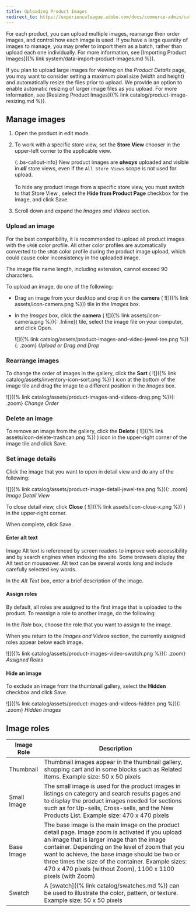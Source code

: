 ```yaml
---
title: Uploading Product Images
redirect_to: https://experienceleague.adobe.com/docs/commerce-admin/catalog/products/digital-assets/product-image.html#upload-an-image
---
```


For each product, you can upload multiple images, rearrange their order images, and control how each image is used. If you have a large quantity of images to manage, you may prefer to import them as a batch, rather than upload each one individually. For more information, see [Importing Product Images]({% link system/data-import-product-images.md %}).

If you plan to upload large images for viewing on the _Product Details_ page, you may want to consider setting a maximum pixel size (width and height) and automatically resize the files prior to upload. We provide an option to enable automatic resizing of larger image files as you upload. For more information, see [Resizing Product Images]({% link catalog/product-image-resizing.md %}).

## Manage images

1. Open the product in edit mode.

1. To work with a specific store view, set the **Store View** chooser in the upper-left corner to the applicable view.

   {:.bs-callout-info}
   New product images are **_always_** uploaded and visible in **_all_** store views, even if the `All Store Views` scope is not used for upload. <br/><br/>To hide any product image from a specific store view, you must switch to that Store View , select the **Hide from Product Page** checkbox for the image, and click <span class="btn">Save</span>.

1. Scroll down and expand the _Images and Videos_ section.

### Upload an image

For the best compatibility, it is recommended to upload all product images with the `sRGB` color profile. All other color profiles are automatically converted to the `sRGB` color profile during the product image upload, which could cause color inconsistency in the uploaded image.

The image file name length, including extension, cannot exceed 90 characters.

To upload an image, do one of the following:

- Drag an image from your desktop and drop it on the **camera** ( ![]({% link assets/icon-camera.png %})) tile in the _Images_ box.

- In the _Images_ box, click the **camera** ( ![]({% link assets/icon-camera.png %}){: .Inline}) tile, select the image file on your computer, and click <span class="btn">Open</span>.

    ![]({% link catalog/assets/product-images-and-video-jewel-tee.png %}){: .zoom}
    _Upload or Drag and Drop_

### Rearrange images

To change the order of images in the gallery, click the **Sort** ( ![]({% link catalog/assets/inventory-icon-sort.png %}) ) icon at the bottom of the image tile and  drag the image to a different position in the _Images_ box.

![]({% link catalog/assets/product-images-and-videos-drag.png %}){: .zoom}
_Change Order_

### Delete an image

To remove an image from the gallery, click the **Delete** ( ![]({% link assets/icon-delete-trashcan.png %}) ) icon in the upper-right corner of the image tile and click <span class="btn">Save</span>.

### Set image details

Click the image that you want to open in detail view and do any of the following:

   ![]({% link catalog/assets/product-image-detail-jewel-tee.png %}){: .zoom}
   _Image Detail View_

  To close detail view, click **Close** ( ![]({% link assets/icon-close-x.png %}) ) in the upper-right corner.

When complete, click <span class="btn">Save</span>.

#### Enter alt text

Image Alt text is referenced by screen readers to improve web accessibility and by search engines when indexing the site. Some browsers display the Alt text on mouseover. Alt text can be several words long and include carefully selected key words.

In the _Alt Text_ box, enter a brief description of the image.

#### Assign roles

By default, all roles are assigned to the first image that is uploaded to the product. To reassign a role to another image, do the following:

In the _Role_ box, choose the role that you want to assign to the image.

When you return to the _Images and Videos_ section, the currently assigned roles appear below each image.

![]({% link catalog/assets/product-images-video-swatch.png %}){: .zoom}
_Assigned Roles_

#### Hide an image

To exclude an image from the thumbnail gallery, select the **Hidden** checkbox and click <span class="btn">Save</span>.

   ![]({% link catalog/assets/product-images-and-videos-hidden.png %}){: .zoom}
   _Hidden Images_

## Image roles

|Image Role|Description|
|--- |--- |
|Thumbnail|Thumbnail images appear in the thumbnail gallery, shopping cart and in some blocks such as Related Items. Example size: 50 x 50 pixels|
|Small Image|The small image is used for the product images in listings on category and search results pages and to display the product images needed for sections such as for Up-sells, Cross-sells, and the New Products List. Example size: 470 x 470 pixels|
|Base Image|The base image is the main image on the product detail page. Image zoom is activated if you upload an image that is larger image than the image container. Depending on the level of zoom that you want to achieve, the base image should be two or three times the size of the container. Example sizes: 470 x 470 pixels (without Zoom), 1100 x 1100 pixels (with Zoom)|
|Swatch|A [swatch]({% link catalog/swatches.md %}) can be used to illustrate the color, pattern, or texture. Example size: 50 x 50 pixels|
